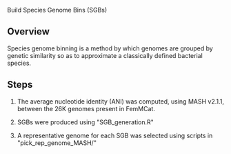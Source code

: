 Build Species Genome Bins (SGBs)

## Overview
Species genome binning is a method by which genomes are grouped by genetic similarity so as to approximate a classically defined bacterial species.

## Steps

1) The average nucleotide identity (ANI) was computed, using MASH v2.1.1, between the 26K genomes present in FemMCat.

2) SGBs were produced using "SGB_generation.R"

3) A representative genome for each SGB was selected using scripts in "pick_rep_genome_MASH/"
